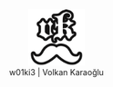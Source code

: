 <p align="center">
    <img src="https://raw.githubusercontent.com/w01ki3/w01ki3/main/img/vkIcon.png" style="width: 100px;">
    <br>
    w01ki3 | Volkan Karaoğlu
</p>